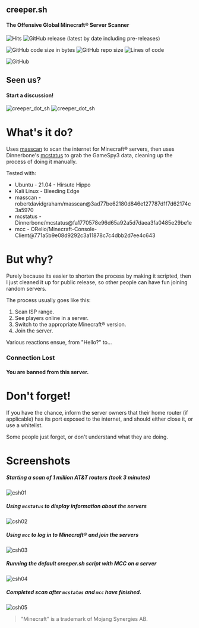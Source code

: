 ## creeper.sh
#### The Offensive Global Minecraft® Server Scanner

![Hits](https://hits.seeyoufarm.com/api/count/incr/badge.svg?url=https%3A%2F%2Fgithub.com%2FObscenityIB%2Fcreeper&count_bg=%23FF00FF&icon=minetest.svg&icon_color=%2300FF00&title=hits&edge_flat=false)
![GitHub release (latest by date including pre-releases)](https://img.shields.io/github/v/release/ObscenityIB/creeper?color=FF00FF&include_prereleases&logo=minetest&logoColor=00FF00)

![GitHub code size in bytes](https://img.shields.io/github/languages/code-size/ObscenityIB/creeper?color=FF00FF&logo=minetest&logoColor=00FF00)
![GitHub repo size](https://img.shields.io/github/repo-size/ObscenityIB/creeper?color=FF00FF&logo=minetest&logoColor=00FF00)
![Lines of code](https://img.shields.io/tokei/lines/github/ObscenityIB/creeper?color=FF00FF&logo=minetest&logoColor=00FF00)

![GitHub](https://img.shields.io/github/license/ObscenityIB/creeper?color=FF00FF&logo=minetest&logoColor=00FF00)


## Seen us?
#### Start a discussion!
![creeper_dot_sh](https://user-images.githubusercontent.com/6983255/111061985-463c9d00-84fa-11eb-98e1-b175faa6aaef.png)
![creeper_dot_sh](https://user-images.githubusercontent.com/6983255/111061986-49d02400-84fa-11eb-83cf-7888568c9ef2.png)


# What's it do?
Uses [masscan](https://github.com/robertdavidgraham/masscan/) to scan the internet for Minecraft® servers,
then uses Dinnerbone's [mcstatus](https://dinnerbone.com/minecraft/tools/status/) to grab the GameSpy3 data,
cleaning up the process of doing it manually.

Tested with:
- Ubuntu - 21.04 - Hirsute Hippo
- Kali Linux - Bleeding Edge
- masscan - robertdavidgraham/masscan@3ad77be62180d846e127787d1f7d62174c3a5970
- mcstatus - Dinnerbone/mcstatus@fa1770578e96d65a92a5d7daea3fa0485e29be1e
- mcc - ORelio/Minecraft-Console-Client@771a5b9e08d9292c3a11878c7c4dbb2d7ee4c643

# But why?
Purely because its easier to shorten the process by making it scripted, then I just cleaned it up for
public release, so other people can have fun joining random servers.

The process usually goes like this:
1. Scan ISP range.
2. See players online in a server.
3. Switch to the appropriate Minecraft® version.
4. Join the server.

Various reactions ensue, from "Hello?" to...

### Connection Lost
#### You are banned from this server.

# Don't forget!
If you have the chance, inform the server owners that their home router (if applicable) has its port
exposed to the internet, and should either close it, or use a whitelist.

Some people just forget, or don't understand what they are doing. 

# Screenshots
##### Starting a scan of 1 million AT&T routers (took 3 minutes)
![csh01](https://user-images.githubusercontent.com/6983255/111035107-f368d400-846c-11eb-8c88-670e83d16077.png)

##### Using `mcstatus` to display information about the servers
![csh02](https://user-images.githubusercontent.com/6983255/111035136-1bf0ce00-846d-11eb-8d37-93c90eede5bf.png)

##### Using `mcc` to log in to Minecraft® and join the servers
![csh03](https://user-images.githubusercontent.com/6983255/111035182-55293e00-846d-11eb-86d9-efbfbaed53ae.png)

##### Running the default creeper.sh script with MCC on a server
![csh04](https://user-images.githubusercontent.com/6983255/111035263-ae916d00-846d-11eb-95e4-d19cedbcce7c.png)

##### Completed scan after `mcstatus` and `mcc` have finished.
![csh05](https://user-images.githubusercontent.com/6983255/111035361-48f1b080-846e-11eb-9268-2043acfdc7a2.png)






>"Minecraft" is a trademark of Mojang Synergies AB.
